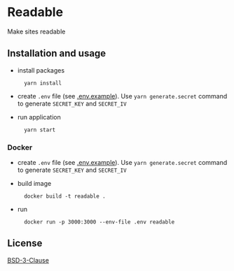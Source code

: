 # Readable

Make sites readable


## Installation and usage

* install packages

        yarn install

* create `.env` file (see [.env.example](.env.example)).
  Use `yarn generate.secret` command to generate `SECRET_KEY` and `SECRET_IV`

* run application

        yarn start

### Docker

* create `.env` file (see [.env.example](.env.example)).
  Use `yarn generate.secret` command to generate `SECRET_KEY` and `SECRET_IV`

* build image

        docker build -t readable .

* run

        docker run -p 3000:3000 --env-file .env readable


## License

[BSD-3-Clause](LICENSE)
